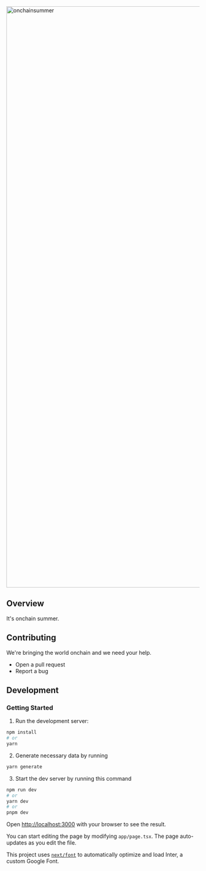 <img width="1514" alt="onchainsummer" src="https://github.com/base-org/onchainsummer.xyz/assets/1097953/4daa0361-c3af-4e12-ad95-bf7e5f819535">

## Overview

It's onchain summer.

## Contributing

We're bringing the world onchain and we need your help.

- Open a pull request
- Report a bug

## Development

### Getting Started

1. Run the development server:

```bash
npm install
# or
yarn
```

2. Generate necessary data by running

```bash
yarn generate
```

3. Start the dev server by running this command

```bash
npm run dev
# or
yarn dev
# or
pnpm dev
```

Open [http://localhost:3000](http://localhost:3000) with your browser to see the result.

You can start editing the page by modifying `app/page.tsx`. The page auto-updates as you edit the file.

This project uses [`next/font`](https://nextjs.org/docs/basic-features/font-optimization) to automatically optimize and load Inter, a custom Google Font.
